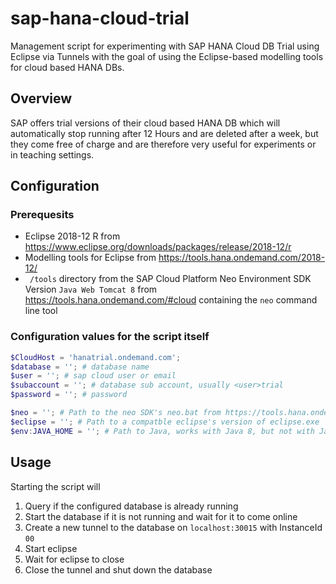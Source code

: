 # sap-hana-cloud-trial
Management script for experimenting with SAP HANA Cloud DB Trial using Eclipse via Tunnels with the goal of using the Eclipse-based modelling tools for cloud based HANA DBs.

## Overview
SAP offers trial versions of their cloud based HANA DB which will automatically stop running after 12 Hours and are deleted after a week, but they come free of charge and are therefore very useful for experiments or in teaching settings.

## Configuration
### Prerequesits
 - Eclipse 2018-12 R from https://www.eclipse.org/downloads/packages/release/2018-12/r
 - Modelling tools for Eclipse from https://tools.hana.ondemand.com/2018-12/
 - ``` /tools``` directory from the SAP Cloud Platform Neo Environment SDK Version ```Java Web Tomcat 8``` from https://tools.hana.ondemand.com/#cloud containing the ```neo``` command line tool
 
### Configuration values for the script itself
``` powershell
$CloudHost = 'hanatrial.ondemand.com';
$database = ''; # database name
$user = ''; # sap cloud user or email
$subaccount = ''; # database sub account, usually <user>trial
$password = ''; # password 

$neo = ''; # Path to the neo SDK's neo.bat from https://tools.hana.ondemand.com/#cloud
$eclipse = ''; # Path to a compatble eclipse's version of eclipse.exe
$env:JAVA_HOME = ''; # Path to Java, works with Java 8, but not with Java 11. 
```
## Usage
Starting the script will
1. Query if the configured database is already running
2. Start the database if it is not running and wait for it to come online
3. Create a new tunnel to the database on ```localhost:30015``` with InstanceId ```00```
4. Start eclipse
5. Wait for eclipse to close
6. Close the tunnel and shut down the database
 
